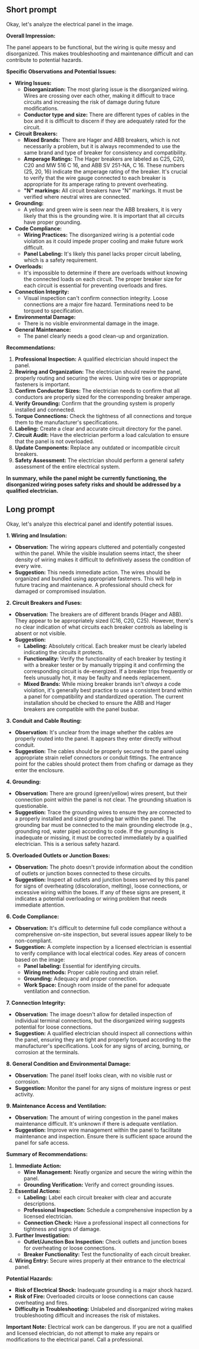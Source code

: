 ## Short prompt
Okay, let's analyze the electrical panel in the image.

**Overall Impression:**

The panel appears to be functional, but the wiring is quite messy and disorganized.  This makes troubleshooting and maintenance difficult and can contribute to potential hazards.

**Specific Observations and Potential Issues:**

*   **Wiring Issues:**
    *   **Disorganization:** The most glaring issue is the disorganized wiring. Wires are crossing over each other, making it difficult to trace circuits and increasing the risk of damage during future modifications.
    *   **Conductor type and size:** There are different types of cables in the box and it is difficult to discern if they are adequately rated for the circuit.
*   **Circuit Breakers:**
    *   **Mixed Brands:** There are Hager and ABB breakers, which is not necessarily a problem, but it is always recommended to use the same brand and type of breaker for consistency and compatibility.
    *   **Amperage Ratings:** The Hager breakers are labeled as C25, C20, C20 and MW 516 C 16, and ABB SV 251-NA, C 16. These numbers (25, 20, 16) indicate the amperage rating of the breaker. It's crucial to verify that the wire gauge connected to each breaker is appropriate for its amperage rating to prevent overheating.
    *   **"N" markings:** All circuit breakers have "N" markings. It must be verified where neutral wires are connected.
*   **Grounding:**
    *   A yellow and green wire is seen near the ABB breakers, it is very likely that this is the grounding wire. It is important that all circuits have proper grounding.
*   **Code Compliance:**
    *   **Wiring Practices:** The disorganized wiring is a potential code violation as it could impede proper cooling and make future work difficult.
    *   **Panel Labeling:** It's likely this panel lacks proper circuit labeling, which is a safety requirement.
*   **Overloads:**
    *   It's impossible to determine if there are overloads without knowing the connected loads on each circuit. The proper breaker size for each circuit is essential for preventing overloads and fires.
*   **Connection Integrity:**
    *   Visual inspection can't confirm connection integrity. Loose connections are a major fire hazard. Terminations need to be torqued to specification.
*   **Environmental Damage:**
    *   There is no visible environmental damage in the image.
*   **General Maintenance:**
    *   The panel clearly needs a good clean-up and organization.

**Recommendations:**

1.  **Professional Inspection:**  A qualified electrician should inspect the panel.
2.  **Rewiring and Organization:** The electrician should rewire the panel, properly routing and securing the wires. Using wire ties or appropriate fasteners is important.
3.  **Confirm Conductor Sizes:** The electrician needs to confirm that all conductors are properly sized for the corresponding breaker amperage.
4.  **Verify Grounding:**  Confirm that the grounding system is properly installed and connected.
5.  **Torque Connections:** Check the tightness of all connections and torque them to the manufacturer's specifications.
6.  **Labeling:** Create a clear and accurate circuit directory for the panel.
7.  **Circuit Audit:**  Have the electrician perform a load calculation to ensure that the panel is not overloaded.
8.  **Update Components:**  Replace any outdated or incompatible circuit breakers.
9.  **Safety Assessment:** The electrician should perform a general safety assessment of the entire electrical system.

**In summary, while the panel might be currently functioning, the disorganized wiring poses safety risks and should be addressed by a qualified electrician.**

## Long prompt

Okay, let's analyze this electrical panel and identify potential issues.

**1. Wiring and Insulation:**

*   **Observation:** The wiring appears cluttered and potentially congested within the panel. While the visible insulation seems intact, the sheer density of wiring makes it difficult to definitively assess the condition of every wire.
*   **Suggestion:** This needs immediate action. The wires should be organized and bundled using appropriate fasteners. This will help in future tracing and maintenance. A professional should check for damaged or compromised insulation.

**2. Circuit Breakers and Fuses:**

*   **Observation:** The breakers are of different brands (Hager and ABB). They appear to be appropriately sized (C16, C20, C25). However, there's no clear indication of what circuits each breaker controls as labeling is absent or not visible.
*   **Suggestion:**
    *   **Labeling:** Absolutely critical. Each breaker must be clearly labeled indicating the circuits it protects.
    *   **Functionality:** Verify the functionality of each breaker by testing it with a breaker tester or by manually tripping it and confirming the corresponding circuit is de-energized. If a breaker trips frequently or feels unusually hot, it may be faulty and needs replacement.
    *   **Mixed Brands:** While mixing breaker brands isn't *always* a code violation, it's generally best practice to use a consistent brand within a panel for compatibility and standardized operation. The current installation should be checked to ensure the ABB and Hager breakers are compatible with the panel busbar.

**3. Conduit and Cable Routing:**

*   **Observation:** It's unclear from the image whether the cables are properly routed into the panel. It appears they enter directly without conduit.
*   **Suggestion:** The cables should be properly secured to the panel using appropriate strain relief connectors or conduit fittings. The entrance point for the cables should protect them from chafing or damage as they enter the enclosure.

**4. Grounding:**

*   **Observation:**  There are ground (green/yellow) wires present, but their connection point within the panel is not clear. The grounding situation is questionable.
*   **Suggestion:**  Trace the grounding wires to ensure they are connected to a properly installed and sized grounding bar within the panel. The grounding bar must be connected to the main grounding electrode (e.g., grounding rod, water pipe) according to code.  If the grounding is inadequate or missing, it must be corrected immediately by a qualified electrician. This is a serious safety hazard.

**5. Overloaded Outlets or Junction Boxes:**

*   **Observation:** The photo doesn't provide information about the condition of outlets or junction boxes connected to these circuits.
*   **Suggestion:**  Inspect all outlets and junction boxes served by this panel for signs of overheating (discoloration, melting), loose connections, or excessive wiring within the boxes.  If any of these signs are present, it indicates a potential overloading or wiring problem that needs immediate attention.

**6. Code Compliance:**

*   **Observation:** It's difficult to determine full code compliance without a comprehensive on-site inspection, but several issues appear likely to be non-compliant.
*   **Suggestion:** A complete inspection by a licensed electrician is essential to verify compliance with local electrical codes. Key areas of concern based on the image:
    *   **Panel labeling:** Essential for identifying circuits.
    *   **Wiring methods:** Proper cable routing and strain relief.
    *   **Grounding:** Adequacy and proper connection.
    *   **Work Space:** Enough room inside of the panel for adequate ventilation and connection.

**7. Connection Integrity:**

*   **Observation:** The image doesn't allow for detailed inspection of individual terminal connections, but the disorganized wiring suggests potential for loose connections.
*   **Suggestion:** A qualified electrician should inspect all connections within the panel, ensuring they are tight and properly torqued according to the manufacturer's specifications. Look for any signs of arcing, burning, or corrosion at the terminals.

**8. General Condition and Environmental Damage:**

*   **Observation:**  The panel itself looks clean, with no visible rust or corrosion.
*   **Suggestion:**  Monitor the panel for any signs of moisture ingress or pest activity.

**9. Maintenance Access and Ventilation:**

*   **Observation:** The amount of wiring congestion in the panel makes maintenance difficult. It's unknown if there is adequate ventilation.
*   **Suggestion:** Improve wire management within the panel to facilitate maintenance and inspection. Ensure there is sufficient space around the panel for safe access.

**Summary of Recommendations:**

1.  **Immediate Action:**
    *   **Wire Management:** Neatly organize and secure the wiring within the panel.
    *   **Grounding Verification:** Verify and correct grounding issues.
2.  **Essential Actions:**
    *   **Labeling:** Label each circuit breaker with clear and accurate descriptions.
    *   **Professional Inspection:** Schedule a comprehensive inspection by a licensed electrician.
    *   **Connection Check:** Have a professional inspect all connections for tightness and signs of damage.
3.  **Further Investigation:**
    *   **Outlet/Junction Box Inspection:** Check outlets and junction boxes for overheating or loose connections.
    *   **Breaker Functionality:** Test the functionality of each circuit breaker.
4. **Wiring Entry:** Secure wires properly at their entrance to the electrical panel.

**Potential Hazards:**

*   **Risk of Electrical Shock:** Inadequate grounding is a major shock hazard.
*   **Risk of Fire:** Overloaded circuits or loose connections can cause overheating and fires.
*   **Difficulty in Troubleshooting:** Unlabeled and disorganized wiring makes troubleshooting difficult and increases the risk of mistakes.

**Important Note:** Electrical work can be dangerous. If you are not a qualified and licensed electrician, do not attempt to make any repairs or modifications to the electrical panel. Call a professional.
